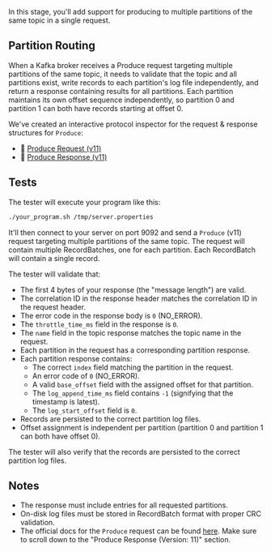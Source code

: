 In this stage, you'll add support for producing to multiple partitions of the same topic in a single request.

## Partition Routing

When a Kafka broker receives a Produce request targeting multiple partitions of the same topic, it needs to validate that the topic and all partitions exist, write records to each partition's log file independently, and return a response containing results for all partitions. Each partition maintains its own offset sequence independently, so partition 0 and partition 1 can both have records starting at offset 0.

We've created an interactive protocol inspector for the request & response structures for `Produce`:

- 🔎 [Produce Request (v11)](https://binspec.org/kafka-produce-request-v11)
- 🔎 [Produce Response (v11)](https://binspec.org/kafka-produce-response-v11)

## Tests

The tester will execute your program like this:

```bash
./your_program.sh /tmp/server.properties
```

It'll then connect to your server on port 9092 and send a `Produce` (v11) request targeting multiple partitions of the same topic.
The request will contain multiple RecordBatches, one for each partition. Each RecordBatch will contain a single record. 

The tester will validate that:

- The first 4 bytes of your response (the "message length") are valid.
- The correlation ID in the response header matches the correlation ID in the request header.
- The error code in the response body is `0` (NO_ERROR).
- The `throttle_time_ms` field in the response is `0`.
- The `name` field in the topic response matches the topic name in the request.
- Each partition in the request has a corresponding partition response.
- Each partition response contains:
  - The correct `index` field matching the partition in the request.
  - An error code of `0` (NO_ERROR).
  - A valid `base_offset` field with the assigned offset for that partition.
  - The `log_append_time_ms` field contains `-1` (signifying that the timestamp is latest).
  - The `log_start_offset` field is `0`.
- Records are persisted to the correct partition log files.
- Offset assignment is independent per partition (partition 0 and partition 1 can both have offset 0).

The tester will also verify that the records are persisted to the correct partition log files. 

## Notes

- The response must include entries for all requested partitions.
- On-disk log files must be stored in RecordBatch format with proper CRC validation.
- The official docs for the `Produce` request can be found [here](https://kafka.apache.org/protocol.html#The_Messages_Produce). Make sure to scroll down to the "Produce Response (Version: 11)" section.
